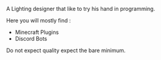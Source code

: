 A Lighting designer that like to try his hand in programming.

Here you will mostly find :

- Minecraft Plugins
- Discord Bots

Do not expect quality expect the bare minimum.

<!---
--->
